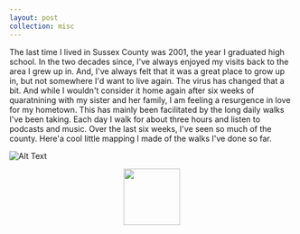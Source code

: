 ```yaml
---
layout: post
collection: misc
---
```


The last time I lived in Sussex County was 2001, the year I graduated high school.  In the two decades since, I've always enjoyed my visits back to the area I grew up in.  And, I've always felt that it was a great place to grow up in, but not somewhere I'd want to live again.  The virus has changed that a bit.  And while I wouldn't consider it home again after six weeks of quaratnining with my sister and her family, I am feeling a resurgence in love for my hometown.  This has mainly been facilitated by the long daily walks I've been taking.  Each day I walk for about three hours and listen to podcasts and music.  Over the last six weeks, I've seen so much of the county.  Here'a cool little mapping I made of the walks I've done so far.

![Alt Text](https://media.giphy.com/media/VG7zRftUQgHfSHiQ79/giphy.gif#center)

<div style="text-align: center"><img src="https://media.giphy.com/media/VG7zRftUQgHfSHiQ79/giphy.gif" width="100" /></div>
